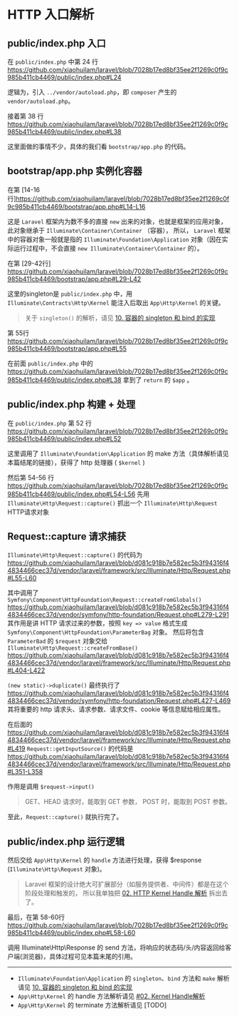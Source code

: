 # HTTP 入口解析

## public/index.php 入口

在 `public/index.php` 中第 24 行
https://github.com/xiaohuilam/laravel/blob/7028b17ed8bf35ee2f1269c0f9c985b411cb4469/public/index.php#L24


逻辑为，引入 `../vendor/autoload.php`，即 `composer` 产生的 `vendor/autoload.php`。 

接着第 38 行
https://github.com/xiaohuilam/laravel/blob/7028b17ed8bf35ee2f1269c0f9c985b411cb4469/public/index.php#L38

这里面做的事情不少，具体的我们看 `bootstrap/app.php` 的代码。

## bootstrap/app.php 实例化容器

在第 [14-16行]https://github.com/xiaohuilam/laravel/blob/7028b17ed8bf35ee2f1269c0f9c985b411cb4469/bootstrap/app.php#L14-L16


这是 `Laravel` 框架内为数不多的直接 `new` 出来的对象，也就是框架的应用对象， 
此对象继承于 `Illuminate\Container\Container` （容器），
所以， `Laravel` 框架中的容器对象一般就是指的 `Illuminate\Foundation\Application` 对象（因在实际运行过程中，不会直接 `new Illuminate\Container\Container` 的）。  

在第 [29-42行]
https://github.com/xiaohuilam/laravel/blob/7028b17ed8bf35ee2f1269c0f9c985b411cb4469/bootstrap/app.php#L29-L42

这里的singleton是 `public/index.php` 中，用 `Illuminate\Contracts\Http\Kernel` 能注入后取出 `App\Http\Kernel` 的关键。
> 关于 `singleton()` 的解析，请见 [10. 容器的 singleton 和 bind 的实现](https://github.com/xiaohuilam/laravel/issues/10)

第 55行 https://github.com/xiaohuilam/laravel/blob/7028b17ed8bf35ee2f1269c0f9c985b411cb4469/bootstrap/app.php#L55
 
在前面 `public/index.php` 中的
https://github.com/xiaohuilam/laravel/blob/7028b17ed8bf35ee2f1269c0f9c985b411cb4469/public/index.php#L38 拿到了 `return` 的 `$app` 。


## public/index.php 构建 + 处理

在 `public/index.php` 第 52 行
https://github.com/xiaohuilam/laravel/blob/7028b17ed8bf35ee2f1269c0f9c985b411cb4469/public/index.php#L52

这里调用了 `Illuminate\Foundation\Application` 的 make 方法（具体解析请见本篇结尾的链接），获得了 http 处理器 ( `$kernel` )

然后第 54-56 行
https://github.com/xiaohuilam/laravel/blob/7028b17ed8bf35ee2f1269c0f9c985b411cb4469/public/index.php#L54-L56
先用 `Illuminate\Http\Request::capture()` 抓出一个 `Illuminate\Http\Request` HTTP请求对象

## Request::capture 请求捕获

`Illuminate\Http\Request::capture()` 的代码为
https://github.com/xiaohuilam/laravel/blob/d081c918b7e582ec5b3f94316f44834466cec37d/vendor/laravel/framework/src/Illuminate/Http/Request.php#L55-L60

其中调用了 `Symfony\Component\HttpFoundation\Request::createFromGlobals()`
https://github.com/xiaohuilam/laravel/blob/d081c918b7e582ec5b3f94316f44834466cec37d/vendor/symfony/http-foundation/Request.php#L279-L291
其作用是讲 HTTP 请求过来的参数，按照 `key => value` 格式生成 `Symfony\Component\HttpFoundation\ParameterBag` 对象。
然后将包含 `ParameterBad` 的 `$request` 对象交给 `Illuminate\Http\Request::createFromBase()`
https://github.com/xiaohuilam/laravel/blob/d081c918b7e582ec5b3f94316f44834466cec37d/vendor/laravel/framework/src/Illuminate/Http/Request.php#L404-L422

`(new static)->duplicate()` 最终执行了
https://github.com/xiaohuilam/laravel/blob/d081c918b7e582ec5b3f94316f44834466cec37d/vendor/symfony/http-foundation/Request.php#L427-L469
其将重要的 http 请求头、请求参数、请求文件、cookie 等信息赋给相应属性。

在后面的
https://github.com/xiaohuilam/laravel/blob/d081c918b7e582ec5b3f94316f44834466cec37d/vendor/laravel/framework/src/Illuminate/Http/Request.php#L419
`Request::getInputSource()` 的代码是
https://github.com/xiaohuilam/laravel/blob/d081c918b7e582ec5b3f94316f44834466cec37d/vendor/laravel/framework/src/Illuminate/Http/Request.php#L351-L358

作用是调用 `$request->input()`
> GET、HEAD 请求时，能取到 GET 参数，
> POST 时，能取到 POST 参数。

至此，`Request::capture()` 就执行完了。

## public/index.php 运行逻辑

然后交给 `App\Http\Kernel` 的 `handle` 方法进行处理，获得 $response (`Illuminate\Http\Request` 对象)。
> Laravel 框架的设计绝大可扩展部分（如服务提供者、中间件）都是在这个阶段处理和触发的，
> 所以我单独把 [02. HTTP Kernel Handle 解析](https://github.com/xiaohuilam/laravel/issues/2) 拆出去了。

最后，在第 58-60行
https://github.com/xiaohuilam/laravel/blob/7028b17ed8bf35ee2f1269c0f9c985b411cb4469/public/index.php#L58-L60

调用 Illuminate\Http\Response 的 send 方法，将响应的状态码/头/内容返回给客户端(浏览器)，具体过程可见本篇末尾的引用。
 
 
 
---
 * `Illuminate\Foundation\Application` 的 `singleton`、`bind` 方法和 `make` 解析请见 [10. 容器的 singleton 和 bind 的实现](https://github.com/xiaohuilam/laravel/issues/10)
 * `App\Http\Kernel` 的 handle 方法解析请见 [#02. Kernel Handle解析](https://github.com/xiaohuilam/laravel/issues/2)
 * `App\Http\Kernel` 的 terminate 方法解析请见 [TODO]
